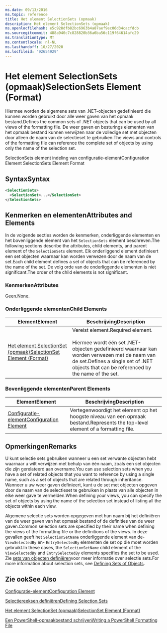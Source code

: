 ```yaml
---
ms.date: 09/13/2016
ms.topic: reference
title: Het element SelectionSets (opmaak)
description: Het element SelectionSets (opmaak)
ms.openlocfilehash: e5c928dfb82bc6963b4a87aef9ec06d34cacfdcb
ms.sourcegitcommit: 488a940c7c828820b36a6ba56c119f64614afc29
ms.translationtype: MT
ms.contentlocale: nl-NL
ms.lasthandoff: 10/27/2020
ms.locfileid: "92654929"
---
```

# <a name="selectionsets-element-format"></a><span data-ttu-id="111f7-103">Het element SelectionSets (opmaak)</span><span class="sxs-lookup"><span data-stu-id="111f7-103">SelectionSets Element (Format)</span></span>

<span data-ttu-id="111f7-104">Hiermee worden de algemene sets van .NET-objecten gedefinieerd die kunnen worden gebruikt door alle weer gaven van het opmaak bestand.</span><span class="sxs-lookup"><span data-stu-id="111f7-104">Defines the common sets of .NET objects that can be used by all views of the formatting file.</span></span> <span data-ttu-id="111f7-105">De weer gaven en besturings elementen van het opmaak bestand kunnen verwijzen naar de volledige set met objecten door alleen de naam van de selectieset te gebruiken.</span><span class="sxs-lookup"><span data-stu-id="111f7-105">The views and controls of the formatting file can reference the complete set of objects by using only the name of the selection set.</span></span>

<span data-ttu-id="111f7-106">SelectionSets element indeling van configuratie-element</span><span class="sxs-lookup"><span data-stu-id="111f7-106">Configuration Element SelectionSets Element Format</span></span>

## <a name="syntax"></a><span data-ttu-id="111f7-107">Syntax</span><span class="sxs-lookup"><span data-stu-id="111f7-107">Syntax</span></span>

```xml
<SelectionSets>
  <SelectionSet>...</SelectionSet>
</SelectionSets>
```

## <a name="attributes-and-elements"></a><span data-ttu-id="111f7-108">Kenmerken en elementen</span><span class="sxs-lookup"><span data-stu-id="111f7-108">Attributes and Elements</span></span>

<span data-ttu-id="111f7-109">In de volgende secties worden de kenmerken, onderliggende elementen en het bovenliggende element van het `SelectionSets` element beschreven.</span><span class="sxs-lookup"><span data-stu-id="111f7-109">The following sections describe the attributes, child elements, and parent element of the `SelectionSets` element.</span></span> <span data-ttu-id="111f7-110">Elk onderliggend element definieert een set objecten waarnaar kan worden verwezen door de naam van de set.</span><span class="sxs-lookup"><span data-stu-id="111f7-110">Each child element defines a set of objects that can be referenced by the name of the set.</span></span> <span data-ttu-id="111f7-111">De volg orde van de onderliggende elementen is niet significant.</span><span class="sxs-lookup"><span data-stu-id="111f7-111">The order of the child elements is not significant.</span></span>

### <a name="attributes"></a><span data-ttu-id="111f7-112">Kenmerken</span><span class="sxs-lookup"><span data-stu-id="111f7-112">Attributes</span></span>

<span data-ttu-id="111f7-113">Geen.</span><span class="sxs-lookup"><span data-stu-id="111f7-113">None.</span></span>

### <a name="child-elements"></a><span data-ttu-id="111f7-114">Onderliggende elementen</span><span class="sxs-lookup"><span data-stu-id="111f7-114">Child Elements</span></span>

|<span data-ttu-id="111f7-115">Element</span><span class="sxs-lookup"><span data-stu-id="111f7-115">Element</span></span>|<span data-ttu-id="111f7-116">Beschrijving</span><span class="sxs-lookup"><span data-stu-id="111f7-116">Description</span></span>|
|-------------|-----------------|
|[<span data-ttu-id="111f7-117">Het element SelectionSet (opmaak)</span><span class="sxs-lookup"><span data-stu-id="111f7-117">SelectionSet Element (Format)</span></span>](./selectionset-element-format.md)|<span data-ttu-id="111f7-118">Vereist element.</span><span class="sxs-lookup"><span data-stu-id="111f7-118">Required element.</span></span><br /><br /> <span data-ttu-id="111f7-119">Hiermee wordt één set .NET-objecten gedefinieerd waarnaar kan worden verwezen met de naam van de set.</span><span class="sxs-lookup"><span data-stu-id="111f7-119">Defines a single set of .NET objects that can be referenced by the name of the set.</span></span>|

### <a name="parent-elements"></a><span data-ttu-id="111f7-120">Bovenliggende elementen</span><span class="sxs-lookup"><span data-stu-id="111f7-120">Parent Elements</span></span>

|<span data-ttu-id="111f7-121">Element</span><span class="sxs-lookup"><span data-stu-id="111f7-121">Element</span></span>|<span data-ttu-id="111f7-122">Beschrijving</span><span class="sxs-lookup"><span data-stu-id="111f7-122">Description</span></span>|
|-------------|-----------------|
|[<span data-ttu-id="111f7-123">Configuratie-element</span><span class="sxs-lookup"><span data-stu-id="111f7-123">Configuration Element</span></span>](./configuration-element-format.md)|<span data-ttu-id="111f7-124">Vertegenwoordigt het element op het hoogste niveau van een opmaak bestand.</span><span class="sxs-lookup"><span data-stu-id="111f7-124">Represents the top-level element of a formatting file.</span></span>|

## <a name="remarks"></a><span data-ttu-id="111f7-125">Opmerkingen</span><span class="sxs-lookup"><span data-stu-id="111f7-125">Remarks</span></span>

<span data-ttu-id="111f7-126">U kunt selectie sets gebruiken wanneer u een set verwante objecten hebt waarnaar u wilt verwijzen met behulp van één naam, zoals een set objecten die zijn gerelateerd aan overname.</span><span class="sxs-lookup"><span data-stu-id="111f7-126">You can use selection sets when you have a set of related objects that you want to reference by using a single name, such as a set of objects that are related through inheritance.</span></span> <span data-ttu-id="111f7-127">Wanneer u uw weer gaven definieert, kunt u de set met objecten opgeven door de naam van de selectieset te gebruiken in plaats van alle objecten in elke weer gave te vermelden.</span><span class="sxs-lookup"><span data-stu-id="111f7-127">When defining your views, you can specify the set of objects by using the name of the selection set instead of listing all the objects within each view.</span></span>

<span data-ttu-id="111f7-128">Algemene selectie sets worden opgegeven met hun naam bij het definiëren van de weer gaven van het opmaak bestand of de definities van de weer gaven.</span><span class="sxs-lookup"><span data-stu-id="111f7-128">Common selection sets are specified by their name when defining the views of the formatting file or the definitions of the views.</span></span> <span data-ttu-id="111f7-129">In deze gevallen geeft het `SelectionSetName` onderliggende element van de- `ViewSelectedBy` en- `EntrySelectedBy` elementen de set op die moet worden gebruikt.</span><span class="sxs-lookup"><span data-stu-id="111f7-129">In these cases, the `SelectionSetName` child element of the `ViewSelectedBy` and `EntrySelectedBy` elements specifies the set to be used.</span></span> <span data-ttu-id="111f7-130">Zie [sets van objecten definiëren](./defining-selection-sets.md)voor meer informatie over selectie sets.</span><span class="sxs-lookup"><span data-stu-id="111f7-130">For more information about selection sets, see [Defining Sets of Objects](./defining-selection-sets.md).</span></span>

## <a name="see-also"></a><span data-ttu-id="111f7-131">Zie ook</span><span class="sxs-lookup"><span data-stu-id="111f7-131">See Also</span></span>

[<span data-ttu-id="111f7-132">Configuratie-element</span><span class="sxs-lookup"><span data-stu-id="111f7-132">Configuration Element</span></span>](./configuration-element-format.md)

[<span data-ttu-id="111f7-133">Selectiereeksen definiëren</span><span class="sxs-lookup"><span data-stu-id="111f7-133">Defining Selection Sets</span></span>](./defining-selection-sets.md)

[<span data-ttu-id="111f7-134">Het element SelectionSet (opmaak)</span><span class="sxs-lookup"><span data-stu-id="111f7-134">SelectionSet Element (Format)</span></span>](./selectionset-element-format.md)

[<span data-ttu-id="111f7-135">Een PowerShell-opmaakbestand schrijven</span><span class="sxs-lookup"><span data-stu-id="111f7-135">Writing a PowerShell Formatting File</span></span>](./writing-a-powershell-formatting-file.md)
